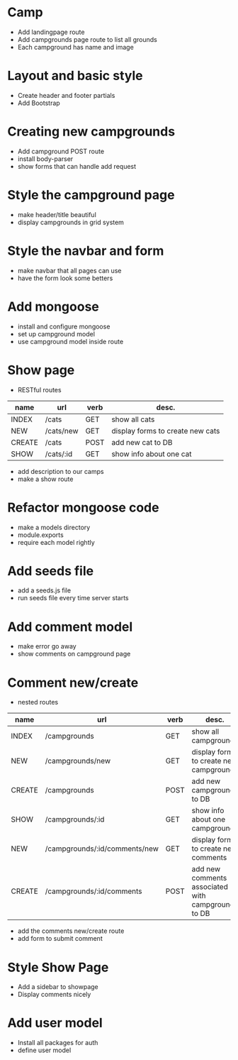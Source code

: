 # Camp

* Add landingpage route
* Add campgrounds page route to list all grounds
* Each campground has name and image

# Layout and basic style

* Create header and footer partials
* Add Bootstrap

# Creating new campgrounds

* Add campground POST route
* install body-parser
* show forms that can handle add request

# Style the campground page

* make header/title beautiful
* display campgrounds in grid system

# Style the navbar and form

* make navbar that all pages can use
* have the form look some betters

# Add mongoose

* install and configure mongoose
* set up campground model
* use campground model inside route

# Show page

* RESTful routes

| name   | url       | verb | desc.                            |
|--------|-----------|------|----------------------------------|
| INDEX  | /cats     | GET  | show all cats                    |
| NEW    | /cats/new | GET  | display forms to create new cats |
| CREATE | /cats     | POST | add new cat to DB                |
| SHOW   | /cats/:id | GET  | show info about one cat          |

* add description to our camps
* make a show route

# Refactor mongoose code

* make a models directory
* module.exports
* require each model rightly

# Add seeds file

* add a seeds.js file
* run seeds file every time server starts

# Add comment model

* make error go away
* show comments on campground page

# Comment new/create

* nested routes

| name   | url                           | verb | desc.                                              |
|--------|-------------------------------|------|----------------------------------------------------|
| INDEX  | /campgrounds                  | GET  | show all campgrounds                               |
| NEW    | /campgrounds/new              | GET  | display forms to create new campgrounds            |
| CREATE | /campgrounds                  | POST | add new campground to DB                           |
| SHOW   | /campgrounds/:id              | GET  | show info about one campground                     |
| NEW    | /campgrounds/:id/comments/new | GET  | display forms to create new comments               |
| CREATE | /campgrounds/:id/comments     | POST | add new comments associated with campgrounds to DB |

* add the comments new/create route
* add form to submit comment

# Style Show Page

* Add a sidebar to showpage
* Display comments nicely

# Add user model

* Install all packages for auth
* define user model